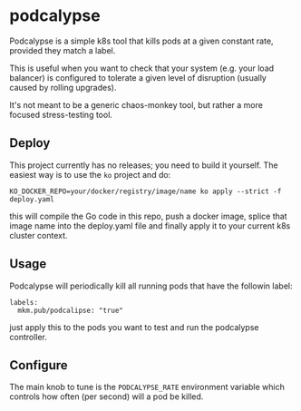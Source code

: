 # podcalypse

Podcalypse is a simple k8s tool that kills pods at a given constant rate, provided they match a label.

This is useful when you want to check that your system (e.g. your load balancer) is configured to tolerate
a given level of disruption (usually caused by rolling upgrades).

It's not meant to be a generic chaos-monkey tool, but rather a more focused stress-testing tool.

## Deploy

This project currently has no releases; you need to build it yourself. The easiest way is to use
the `ko` project and do:

```
KO_DOCKER_REPO=your/docker/registry/image/name ko apply --strict -f deploy.yaml
```

this will compile the Go code in this repo, push a docker image, splice that image name into the
deploy.yaml file and finally apply it to your current k8s cluster context.

## Usage

Podcalypse will periodically kill all running pods that have the followin label:

```
labels:
  mkm.pub/podcalipse: "true"
```

just apply this to the pods you want to test and run the podcalypse controller.

## Configure

The main knob to tune is the `PODCALYPSE_RATE` environment variable which controls how often (per second) will a pod be killed.

